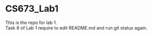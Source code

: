 # CS673_Lab1
This is the repo for lab 1.\
Task 8 of Lab 1 require to edit README.md and run git status again.
